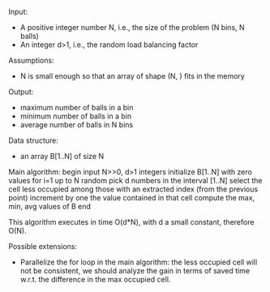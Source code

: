 Input:
- A positive integer number N, i.e., the size of the problem (N bins, N balls)
- An integer d>1, i.e., the random load balancing factor

Assumptions:
- N is small enough so that an array of shape (N, ) fits in the memory

Output:
- maximum number of balls in a bin
- minimum number of balls in a bin
- average number of balls in N bins

Data structure:
- an array B[1..N] of size N

Main algorithm:
begin
    input N>>0, d>1 integers
    initialize B[1..N] with zero values
    for i=1 up to N
        random pick d numbers in the interval [1..N]
        select the cell less occupied among those with an extracted index (from the previous point)
        increment by one the value contained in that cell
    compute the max, min, avg values of B
end

This algorithm executes in time O(d*N), with d a small constant, therefore O(N).

Possible extensions:
- Parallelize the for loop in the main algorithm: the less occupied cell will not be consistent,
  we should analyze the gain in terms of saved time w.r.t. the difference in the max occupied cell.

